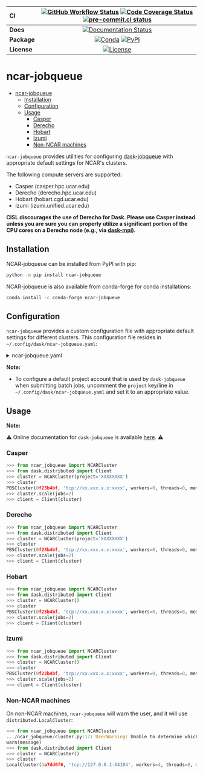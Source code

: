 | CI          | [![GitHub Workflow Status][github-ci-badge]][github-ci-link] [![Code Coverage Status][codecov-badge]][codecov-link] [![pre-commit.ci status][pre-commit.ci-badge]][pre-commit.ci-link] |
| :---------- | :------------------------------------------------------------------------------------------------------------------------------------------------------------------------------------: |
| **Docs**    |                                                                     [![Documentation Status][rtd-badge]][rtd-link]                                                                     |
| **Package** |                                                          [![Conda][conda-badge]][conda-link] [![PyPI][pypi-badge]][pypi-link]                                                          |
| **License** |                                                                         [![License][license-badge]][repo-link]                                                                         |

# ncar-jobqueue

- [ncar-jobqueue](#ncar-jobqueue)
  - [Installation](#installation)
  - [Configuration](#configuration)
  - [Usage](#usage)
    - [Casper](#casper)
    - [Derecho](#derecho)
    - [Hobart](#hobart)
    - [Izumi](#izumi)
    - [Non-NCAR machines](#non-ncar-machines)

`ncar-jobqueue` provides utilities for configuring [dask-jobqueue](https://dask-jobqueue.readthedocs.io/en/latest/) with appropriate default settings for NCAR's clusters.

The following compute servers are supported:

- Casper (casper.hpc.ucar.edu)
- Derecho (derecho.hpc.ucar.edu)
- Hobart (hobart.cgd.ucar.edu)
- Izumi (izumi.unified.ucar.edu)

**CISL discourages the use of Derecho for Dask. Please use Casper instead unless you are sure you can properly utilize a significant portion of the CPU cores on a Derecho node (e.g., via [dask-mpi](https://mpi.dask.org/en/latest/)).**

## Installation

NCAR-jobqueue can be installed from PyPI with pip:

```bash
python -m pip install ncar-jobqueue
```

NCAR-jobqueue is also available from conda-forge for conda installations:

```bash
conda install -c conda-forge ncar-jobqueue
```

## Configuration

`ncar-jobqueue` provides a custom configuration file with appropriate default settings for different clusters. This configuration file resides in `~/.config/dask/ncar-jobqueue.yaml`:

<details>
<summary>ncar-jobqueue.yaml</summary>

```yaml
casper:
  pbs:
    #project: XXXXXXXX
    name: dask-worker-casper
    cores: 1 # Total number of cores per job
    memory: '4GiB' # Total amount of memory per job
    processes: 1 # Number of Python processes per job
    interface: ext # Network interface to use (high-speed ethernet)
    walltime: '01:00:00'
    resource-spec: select=1:ncpus=1:mem=4GB
    queue: casper
    log-directory: '/glade/derecho/scratch/${USER}/dask/casper/logs'
    local-directory: '/glade/derecho/scratch/${USER}/dask/casper/local-dir'
    job-extra: ['-r n']
    env-extra: []
    death-timeout: 60

derecho:
  pbs:
    #project: XXXXXXXX
    name: dask-worker-derecho
    cores: 1 # Total number of cores per job
    memory: '4GiB' # Total amount of memory per job
    processes: 1 # Number of Python processes per job
    interface: hsn0 # Network interface to use (Slingshot)
    queue: develop
    walltime: '01:00:00'
    resource-spec: select=1:ncpus=128:mem=235GB
    log-directory: '/glade/derecho/scratch/${USER}/dask/derecho/logs'
    local-directory: '/glade/derecho/scratch/${USER}/dask/derecho/local-dir'
    job-extra: ['-l job_priority=economy', '-r -n']
    env-extra: []
    death-timeout: 60

hobart:
  pbs:
    name: dask-worker-hobart
    cores: 10 # Total number of cores per job
    memory: '96GB' # Total amount of memory per job
    processes: 10 # Number of Python processes per job
    # interface: null              # ib0 doesn't seem to be working on Hobart
    queue: medium
    walltime: '08:00:00'
    resource-spec: nodes=1:ppn=48
    log-directory: '/scratch/cluster/${USER}/dask/hobart/logs'
    local-directory: '/scratch/cluster/${USER}/dask/hobart/local-dir'
    job-extra: ['-r n']
    env-extra: []
    death-timeout: 60

izumi:
  pbs:
    name: dask-worker-izumi
    cores: 10 # Total number of cores per job
    memory: '96GB' # Total amount of memory per job
    processes: 10 # Number of Python processes per job
    # interface: null              # ib0 doesn't seem to be working on Hobart
    queue: medium
    walltime: '08:00:00'
    resource-spec: nodes=1:ppn=48
    log-directory: '/scratch/cluster/${USER}/dask/izumi/logs'
    local-directory: '/scratch/cluster/${USER}/dask/izumi/local-dir'
    job-extra: ['-r n']
    env-extra: []
    death-timeout: 60
```

</details>

**Note:**

- To configure a default project account that is used by `dask-jobqueue` when submitting batch jobs, uncomment the `project` key/line in `~/.config/dask/ncar-jobqueue.yaml` and set it to an appropriate value.

## Usage

**Note:**

⚠️ Online documentation for `dask-jobqueue` is available [here][rtd-link]. ⚠️

### Casper

```python
>>> from ncar_jobqueue import NCARCluster
>>> from dask.distributed import Client
>>> cluster = NCARCluster(project='XXXXXXXX')
>>> cluster
PBSCluster(0f23b4bf, 'tcp://xx.xxx.x.x:xxxx', workers=0, threads=0, memory=0 B)
>>> cluster.scale(jobs=2)
>>> client = Client(cluster)
```

### Derecho

```python
>>> from ncar_jobqueue import NCARCluster
>>> from dask.distributed import Client
>>> cluster = NCARCluster(project='XXXXXXXX')
>>> cluster
PBSCluster(0f23b4bf, 'tcp://xx.xxx.x.x:xxxx', workers=0, threads=0, memory=0 B)
>>> cluster.scale(jobs=2)
>>> client = Client(cluster)
```

### Hobart

```python
>>> from ncar_jobqueue import NCARCluster
>>> from dask.distributed import Client
>>> cluster = NCARCluster()
>>> cluster
PBSCluster(0f23b4bf, 'tcp://xx.xxx.x.x:xxxx', workers=0, threads=0, memory=0 B)
>>> cluster.scale(jobs=2)
>>> client = Client(cluster)
```

### Izumi

```python
>>> from ncar_jobqueue import NCARCluster
>>> from dask.distributed import Client
>>> cluster = NCARCluster()
>>> cluster
PBSCluster(0f23b4bf, 'tcp://xx.xxx.x.x:xxxx', workers=0, threads=0, memory=0 B)
>>> cluster.scale(jobs=2)
>>> client = Client(cluster)
```

### Non-NCAR machines

On non-NCAR machines, `ncar-jobqueue` will warn the user, and it will use `distributed.LocalCluster`:

```python
>>> from ncar_jobqueue import NCARCluster
.../ncar_jobqueue/cluster.py:17: UserWarning: Unable to determine which NCAR cluster you are running on... Returning a `distributed.LocalCluster` class.
warn(message)
>>> from dask.distributed import Client
>>> cluster = NCARCluster()
>>> cluster
LocalCluster(3a7dd0f6, 'tcp://127.0.0.1:64184', workers=4, threads=8, memory=17.18 GB)
```

[github-ci-badge]: https://img.shields.io/github/actions/workflow/status/NCAR/ncar-jobqueue/ci.yaml
[github-ci-link]: https://github.com/NCAR/ncar-jobqueue/actions?query=workflow%3ACI
[codecov-badge]: https://img.shields.io/codecov/c/github/NCAR/ncar-jobqueue.svg?logo=codecov
[codecov-link]: https://codecov.io/gh/NCAR/ncar-jobqueue
[rtd-badge]: https://img.shields.io/readthedocs/dask-jobqueue/latest.svg
[rtd-link]: https://jobqueue.dask.org/en/latest/
[pypi-badge]: https://img.shields.io/pypi/v/ncar-jobqueue?logo=pypi
[pypi-link]: https://pypi.org/project/ncar-jobqueue
[conda-badge]: https://img.shields.io/conda/vn/conda-forge/ncar-jobqueue?logo=anaconda
[conda-link]: https://anaconda.org/conda-forge/ncar-jobqueue
[license-badge]: https://img.shields.io/github/license/NCAR/ncar-jobqueue
[repo-link]: https://github.com/NCAR/ncar-jobqueue
[pre-commit.ci-badge]: https://results.pre-commit.ci/badge/github/NCAR/ncar-jobqueue/main.svg
[pre-commit.ci-link]: https://results.pre-commit.ci/latest/github/NCAR/ncar-jobqueue/main
